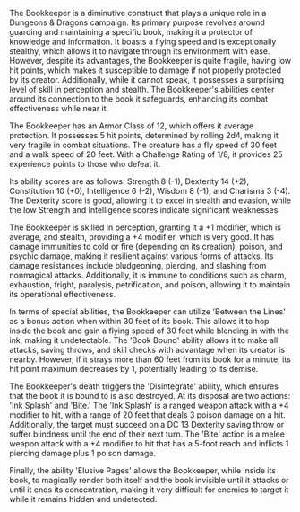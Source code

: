 The Bookkeeper is a diminutive construct that plays a unique role in a Dungeons & Dragons campaign. Its primary purpose revolves around guarding and maintaining a specific book, making it a protector of knowledge and information. It boasts a flying speed and is exceptionally stealthy, which allows it to navigate through its environment with ease. However, despite its advantages, the Bookkeeper is quite fragile, having low hit points, which makes it susceptible to damage if not properly protected by its creator. Additionally, while it cannot speak, it possesses a surprising level of skill in perception and stealth. The Bookkeeper's abilities center around its connection to the book it safeguards, enhancing its combat effectiveness while near it.

The Bookkeeper has an Armor Class of 12, which offers it average protection. It possesses 5 hit points, determined by rolling 2d4, making it very fragile in combat situations. The creature has a fly speed of 30 feet and a walk speed of 20 feet. With a Challenge Rating of 1/8, it provides 25 experience points to those who defeat it.

Its ability scores are as follows: Strength 8 (-1), Dexterity 14 (+2), Constitution 10 (+0), Intelligence 6 (-2), Wisdom 8 (-1), and Charisma 3 (-4). The Dexterity score is good, allowing it to excel in stealth and evasion, while the low Strength and Intelligence scores indicate significant weaknesses.

The Bookkeeper is skilled in perception, granting it a +1 modifier, which is average, and stealth, providing a +4 modifier, which is very good. It has damage immunities to cold or fire (depending on its creation), poison, and psychic damage, making it resilient against various forms of attacks. Its damage resistances include bludgeoning, piercing, and slashing from nonmagical attacks. Additionally, it is immune to conditions such as charm, exhaustion, fright, paralysis, petrification, and poison, allowing it to maintain its operational effectiveness.

In terms of special abilities, the Bookkeeper can utilize 'Between the Lines' as a bonus action when within 30 feet of its book. This allows it to hop inside the book and gain a flying speed of 30 feet while blending in with the ink, making it undetectable. The 'Book Bound' ability allows it to make all attacks, saving throws, and skill checks with advantage when its creator is nearby. However, if it strays more than 60 feet from its book for a minute, its hit point maximum decreases by 1, potentially leading to its demise.

The Bookkeeper's death triggers the 'Disintegrate' ability, which ensures that the book it is bound to is also destroyed. At its disposal are two actions: 'Ink Splash' and 'Bite.' The 'Ink Splash' is a ranged weapon attack with a +4 modifier to hit, with a range of 20 feet that deals 3 poison damage on a hit. Additionally, the target must succeed on a DC 13 Dexterity saving throw or suffer blindness until the end of their next turn. The 'Bite' action is a melee weapon attack with a +4 modifier to hit that has a 5-foot reach and inflicts 1 piercing damage plus 1 poison damage.

Finally, the ability 'Elusive Pages' allows the Bookkeeper, while inside its book, to magically render both itself and the book invisible until it attacks or until it ends its concentration, making it very difficult for enemies to target it while it remains hidden and undetected.
